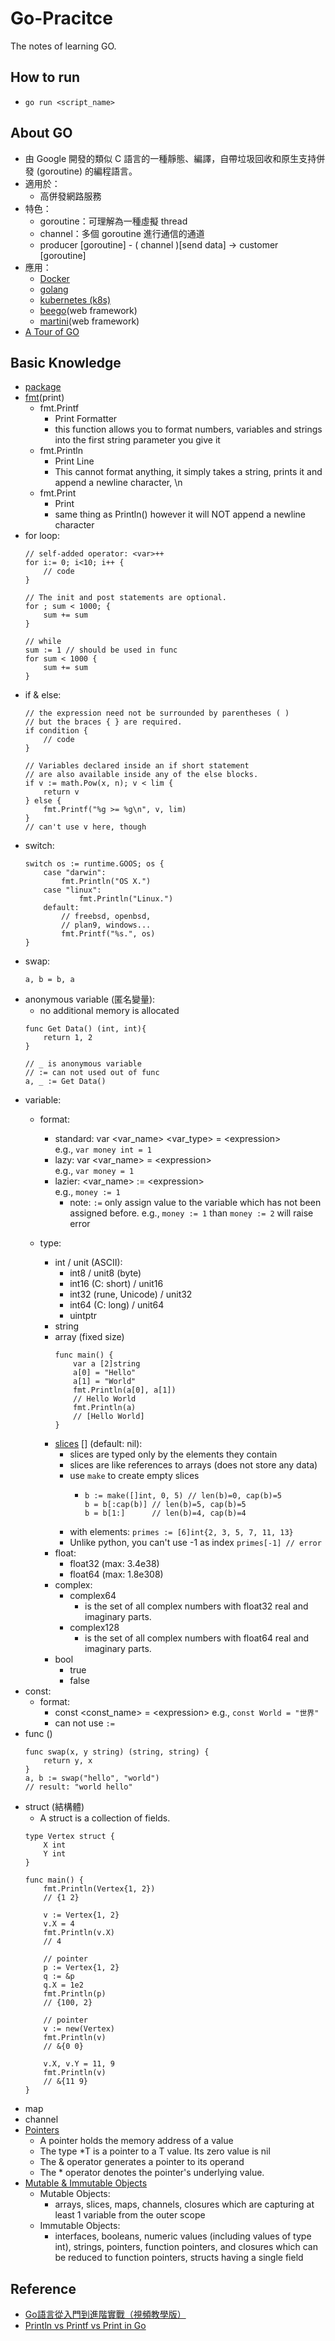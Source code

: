 # Go-Pracitce
The notes of learning GO.

## How to run
- `go run <script_name>`

## About GO
- 由 Google 開發的類似 C 語言的一種靜態、編譯，自帶垃圾回收和原生支持併發 (goroutine) 的編程語言。
- 適用於：
    - 高併發網路服務
- 特色：
    - goroutine：可理解為一種虛擬 thread
    - channel：多個 goroutine 進行通信的通道
    - producer [goroutine] - ( channel )[send data] -> customer [goroutine]
- 應用：
    - [Docker](https://github.com/docker)
    - [golang](https://github.com/golang/go) 
    - [kubernetes (k8s)](https://github.com/kubernetes/kubernetes)
    - [beego](https://github.com/astaxie/beego)(web framework)
    - [martini](https://github.com/go-martini/martini)(web framework)
- [A Tour of GO](https://tour.golang.org/list)

## Basic Knowledge
- [package](https://golang.org/search?q=Package#Global_pkg/cmd/cgo)
- [fmt](https://golang.org/pkg/fmt/)(print) 
    - fmt.Printf
        - Print Formatter
        - this function allows you to format numbers, variables and strings into the first string parameter you give it
    - fmt.Println
        - Print Line
        - This cannot format anything, it simply takes a string, prints it and append a newline character, \n
    - fmt.Print
        - Print
        - same thing as Println() however it will NOT append a newline character
- for loop:
    ```
    // self-added operator: <var>++
    for i:= 0; i<10; i++ {
        // code
    }

    // The init and post statements are optional.
    for ; sum < 1000; {
        sum += sum
    }

    // while
    sum := 1 // should be used in func
	for sum < 1000 {
		sum += sum
	}
    ```
- if & else:
    ```
    // the expression need not be surrounded by parentheses ( )
    // but the braces { } are required.
    if condition {
        // code
    }

    // Variables declared inside an if short statement
    // are also available inside any of the else blocks.
    if v := math.Pow(x, n); v < lim {
        return v
    } else {
        fmt.Printf("%g >= %g\n", v, lim)
    }
    // can't use v here, though
    ``` 
- switch:
    ```
    switch os := runtime.GOOS; os {
        case "darwin":
            fmt.Println("OS X.")
        case "linux":
                fmt.Println("Linux.")
        default:
            // freebsd, openbsd,
            // plan9, windows...
            fmt.Printf("%s.", os)
    }
    ```
- swap:
    ```
    a, b = b, a
    ```
- anonymous variable (匿名變量):
    - no additional memory is allocated  
    ```
    func Get Data() (int, int){
        return 1, 2
    }

    // _ is anonymous variable
    // := can not used out of func
    a, _ := Get Data()
    ```
- variable:
    - format:
        - standard: var <var_name> <var_type> = \<expression\>  
            e.g., ```var money int = 1```
        - lazy: var <var_name> = \<expression\>  
            e.g., ```var money = 1```
        - lazier: <var_name> := \<expression\>  
            e.g., ```money := 1```
            - note: ```:=``` only assign value to the variable which has not been assigned before.
                e.g., ```money := 1``` than ```money := 2``` will raise error

    - type: 
        - int / unit (ASCII):
            - int8 / unit8 (byte)
            - int16 (C: short) / unit16
            - int32 (rune, Unicode) / unit32
            - int64 (C: long) / unit64
            - uintptr
        - string
        - array (fixed size)
            ```
            func main() {
                var a [2]string
                a[0] = "Hello"
                a[1] = "World"
                fmt.Println(a[0], a[1])
                // Hello World
                fmt.Println(a)
                // [Hello World]
            }
            ```
        - [slices](https://gobyexample.com/slices) [] (default: nil):
            - slices are typed only by the elements they contain
            - slices are like references to arrays (does not store any data)
            - use ```make``` to create empty slices   
                - ```
                  b := make([]int, 0, 5) // len(b)=0, cap(b)=5
                  b = b[:cap(b)] // len(b)=5, cap(b)=5
                  b = b[1:]      // len(b)=4, cap(b)=4
                  ```
            - with elements: ```primes := [6]int{2, 3, 5, 7, 11, 13}```
            - Unlike python, you can't use -1 as index ```primes[-1] // error```
        - float:
            - float32 (max: 3.4e38)
            - float64 (max: 1.8e308) 
        - complex:
            - complex64
                - is the set of all complex numbers with float32 real and imaginary parts.
            - complex128
                - is the set of all complex numbers with float64 real and imaginary parts.
        - bool
            - true
            - false
- const:
    - format:
        - const \<const_name\> = \<expression\>
          e.g., ```const World = "世界"```
        - can not use ```:=```
- func ()
    ```
    func swap(x, y string) (string, string) {
        return y, x
    }
    a, b := swap("hello", "world")
    // result: "world hello"
    ```
- struct (結構體)
    - A struct is a collection of fields.
    ```
    type Vertex struct {
        X int
        Y int
    }

    func main() {
        fmt.Println(Vertex{1, 2})
        // {1 2}

        v := Vertex{1, 2}
        v.X = 4
        fmt.Println(v.X)
        // 4 

        // pointer
        p := Vertex{1, 2}
        q := &p
        q.X = 1e2
        fmt.Println(p)
        // {100, 2}

        // pointer
        v := new(Vertex)
        fmt.Println(v)
        // &{0 0}

        v.X, v.Y = 11, 9
        fmt.Println(v)
        // &{11 9} 
    }
    ```
- map
- channel
- [Pointers](https://tour.golang.org/moretypes/1)
    - A pointer holds the memory address of a value
    - The type *T is a pointer to a T value. Its zero value is nil
    - The & operator generates a pointer to its operand
    - The * operator denotes the pointer's underlying value.
- [Mutable & Immutable Objects](https://stackoverflow.com/questions/8018081/which-types-are-mutable-and-immutable-in-the-google-go-language)
    - Mutable Objects:
        - arrays, slices, maps, channels, closures which are capturing at least 1 variable from the outer scope
    - Immutable Objects: 
        - interfaces, booleans, numeric values (including values of type int), strings, pointers, function pointers, and closures which can be reduced to function pointers, structs having a single field

## Reference
- [Go語言從入門到進階實戰（視頻教學版）](https://www.books.com.tw/products/CN11547747)
- [Println vs Printf vs Print in Go](https://stackoverflow.com/questions/53879154/println-vs-printf-vs-print-in-go)
